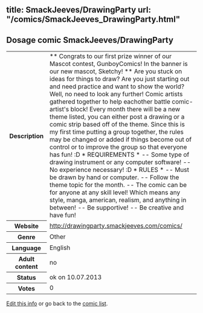 title: SmackJeeves/DrawingParty
url: "/comics/SmackJeeves_DrawingParty.html"
---
Dosage comic SmackJeeves/DrawingParty
-----------------------------------------

<p id="msg"></p>
<script type="text/javascript">
if (window.location.search === '?edit_info_mail=sent_ok') {
  var elem = document.getElementById("msg");
  elem.innerHTML = 'Edited information sucessfully sent for review, which is usually done daily. Thanks!';
  elem.className = 'ok';
}
</script>
<table class="comicinfo">
<tr>
<th>Description</th><td>** Congrats to our first prize winner of our Mascot contest, GunboyComics! In the banner is our new mascot, Sketchy! ** Are you stuck on ideas for things to draw? Are you just starting out and need practice and want to show the world? Well, no need to look any further! Comic artists gathered together to help eachother battle comic-artist's block! Every month there will be a new theme listed, you can either post a drawing or a comic strip based off of the theme. Since this is my first time putting a group together, the rules may be changed or added if things become out of control or to improve the group so that everyone has fun! :D * REQUIREMENTS * -- Some type of drawing instrument or any computer software! -- No experience necessary! :D * RULES * -- Must be drawn by hand or computer. -- Follow the theme topic for the month. -- The comic can be for anyone at any skill level! Which means any style, manga, american, realism, and anything in between! -- Be supportive! -- Be creative and have fun!</td>
</tr>
<tr>
<th>Website</th><td><a href="http://drawingparty.smackjeeves.com/comics/">http://drawingparty.smackjeeves.com/comics/</a></td>
</tr>
<tr>
<th>Genre</th><td>Other</td>
</tr>
<tr>
<th>Language</th><td>English</td>
</tr>
<tr>
<th>Adult content</th><td>no</td>
</tr>
<tr>
<th>Status</th><td>ok on 10.07.2013</td>
</tr>
<tr>
<th>Votes</th><td>0</td>
</tr>
</table>

[Edit this info](SmackJeeves_DrawingParty_edit.html) or go back to the [comic list](../comic-index.html).
